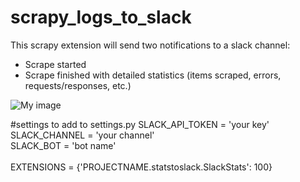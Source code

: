 # scrapy_logs_to_slack
This scrapy extension will send two notifications to a slack channel:<br>
  - Scrape started<br>
  - Scrape finished with detailed statistics (items scraped, errors, requests/responses, etc.)<br>

![My image](https://raw.githubusercontent.com/ericvalente/scrapy_logs_to_slack/master/slack_example.png)

#settings to add to settings.py
SLACK_API_TOKEN = 'your key' <br>
SLACK_CHANNEL = 'your channel' <br>
SLACK_BOT = 'bot name' <br>
<br>
EXTENSIONS = {'PROJECTNAME.statstoslack.SlackStats': 100}
